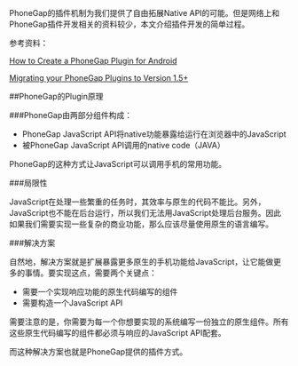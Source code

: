PhoneGap的插件机制为我们提供了自由拓展Native API的可能。但是网络上和PhoneGap插件开发相关的资料较少，本文介绍插件开发的简单过程。

参考资料：

[How to Create a PhoneGap Plugin for Android](http://wiki.phonegap.com/w/page/36753494/How%20to%20Create%20a%20PhoneGap%20Plugin%20for%20Android)

[Migrating your PhoneGap Plugins to Version 1.5+](http://simonmacdonald.blogspot.ca/2012/04/migrating-your-phonegap-plugins-to.html)

##PhoneGap的Plugin原理

###PhoneGap由两部分组件构成：

* PhoneGap JavaScript API将native功能暴露给运行在浏览器中的JavaScript
* 被PhoneGap JavaScript API调用的native code（JAVA）

PhoneGap的这种方式让JavaScript可以调用手机的常用功能。

###局限性

JavaScript在处理一些繁重的任务时，其效率与原生的代码不能比。另外，JavaScript也不能在后台运行，所以我们无法用JavaScript处理后台服务。因此如果我们需要实现一些复杂的商业功能，那么应该尽量使用原生的语言编写。

###解决方案

自然地，解决方案就是扩展暴露更多原生的手机功能给JavaScript，让它能做更多的事情。要实现这点，需要两个关键点：

* 需要一个实现响应功能的原生代码编写的组件
* 需要构造一个JavaScript API

需要注意的是，你需要为每一个你想要实现的系统编写一份独立的原生组件。所有这些原生代码编写的组件都必须与响应的JavaScript API配套。

而这种解决方案也就是PhoneGap提供的插件方式。

